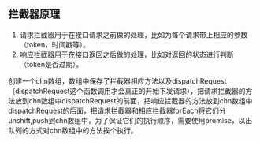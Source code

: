 ## 拦截器原理
1. 请求拦截器用于在接口请求之前做的处理，比如为每个请求带上相应的参数（token，时间戳等）。 
2. 响应拦截器用于在接口返回之后做的处理，比如对返回的状态进行判断（token是否过期）。


创建一个chn数组，数组中保存了拦截器相应方法以及dispatchRequest（dispatchRequest这个函数调用才会真正的开始下发请求），把请求拦截器的方法放到chn数组中dispatchRequest的前面，把响应拦截器的方法放到chn数组中dispatchRequest的后面，把请求拦截器和相应拦截器forEach将它们分unshift,push到chn数组中，为了保证它们的执行顺序，需要使用promise，以出队列的方式对chn数组中的方法挨个执行。
